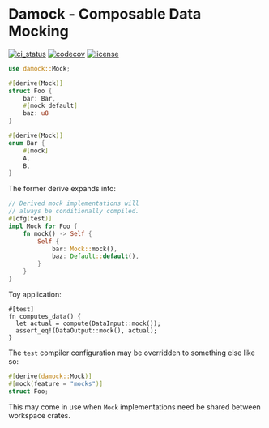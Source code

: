 # Damock - Composable Data Mocking

[![ci_status](https://img.shields.io/github/actions/workflow/status/gibbz00/damock/ci.yaml?style=for-the-badge)](https://github.com/gibbz00/damock/actions/workflows/ci.yaml)
[![codecov](https://img.shields.io/codecov/c/gh/gibbz00/damock?token=5lHDbjv0AQ&style=for-the-badge)](https://codecov.io/gh/gibbz00/damock)
[![license](https://img.shields.io/github/license/gibbz00/damock.svg?style=for-the-badge)](https://github.com/gibbz00/damock/blob/main/LICENSE.md)

```rust
use damock::Mock;

#[derive(Mock)]
struct Foo {
    bar: Bar,
    #[mock_default]
    baz: u8
}

#[derive(Mock)]
enum Bar {
    #[mock]
    A,
    B,
}
```

The former derive expands into:

```rust
// Derived mock implementations will
// always be conditionally compiled.
#[cfg(test)]
impl Mock for Foo {
    fn mock() -> Self {
        Self {
            bar: Mock::mock(),
            baz: Default::default(),
        }
    }
}
```

Toy application:

```no_compile
#[test]
fn computes_data() {
  let actual = compute(DataInput::mock());
  assert_eq!(DataOutput::mock(), actual);
}
```

The `test` compiler configuration may be overridden to something else like so:

```rust
#[derive(damock::Mock)]
#[mock(feature = "mocks")]
struct Foo;
```

This may come in use when `Mock` implementations need be shared between workspace crates.
